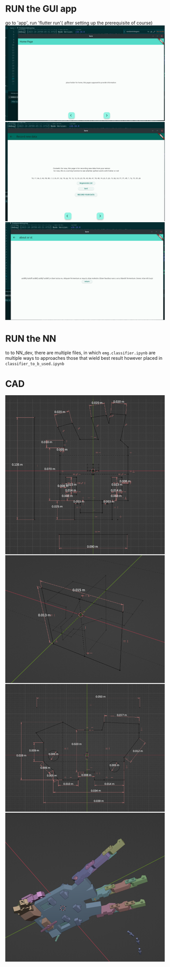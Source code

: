# RUN the GUI app
go to 'app', run 'flutter run'( after setting up the prerequisite of course)
![plot](./res/homePage.png)
![plot](./res/record_page.png)
![plot](./res/about.png)
# RUN the NN
to to NN_dev, there are multiple files, in which `emg.classifier.ipynb` are multiple ways to approaches those that wield best result however placed in `classifier_to_b_used.ipynb` 
# CAD

![plot](./res/hand_cad/hand.png)
![plot](./res/hand_cad/wire_port.png)
![plot](./res/hand_cad/proximal.png)
![plot](./res/hand_cad/hand_below.png)